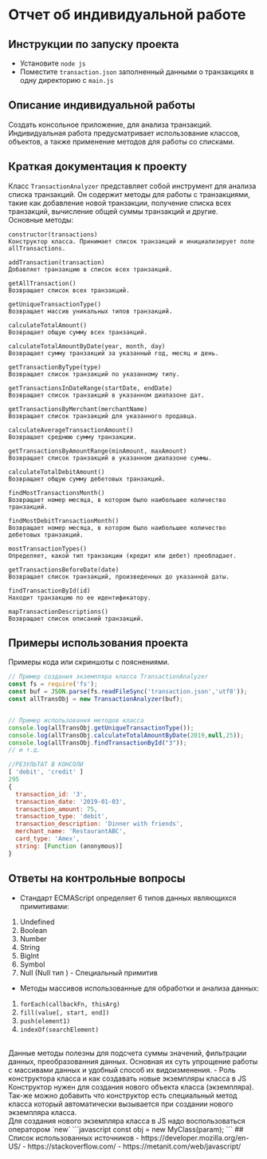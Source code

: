# Отчет об индивидуальной работе

## Инструкции по запуску проекта
- Установите `node js`
- Поместите `transaction.json` заполненный данными о транзакциях в одну директорию
с `main.js`

## Описание индивидуальной работы
Создать консольное приложение, для анализа транзакций. Индивидуальная работа предусматривает использование классов, объектов, а также применение методов для работы со списками.


## Краткая документация к проекту
Класс `TransactionAnalyzer` представляет собой инструмент для анализа списка транзакций. Он содержит методы для работы с транзакциями, такие как добавление новой транзакции, получение списка всех транзакций, вычисление общей суммы транзакций и другие.
<br>
Основные методы:

    constructor(transactions)
    Конструктор класса. Принимает список транзакций и инициализирует поле allTransactions.

    addTransaction(transaction)
    Добавляет транзакцию в список всех транзакций.

    getAllTransaction()
    Возвращает список всех транзакций.

    getUniqueTransactionType()
    Возвращает массив уникальных типов транзакций.

    calculateTotalAmount()
    Возвращает общую сумму всех транзакций.

    calculateTotalAmountByDate(year, month, day)
    Возвращает сумму транзакций за указанный год, месяц и день.

    getTransactionByType(type)
    Возвращает список транзакций по указанному типу.

    getTransactionsInDateRange(startDate, endDate)
    Возвращает список транзакций в указанном диапазоне дат.

    getTransactionsByMerchant(merchantName)
    Возвращает список транзакций для указанного продавца.

    calculateAverageTransactionAmount()
    Возвращает среднюю сумму транзакции.

    getTransactionsByAmountRange(minAmount, maxAmount)
    Возвращает список транзакций в указанном диапазоне суммы.

    calculateTotalDebitAmount()
    Возвращает общую сумму дебетовых транзакций.

    findMostTransactionsMonth()
    Возвращает номер месяца, в котором было наибольшее количество транзакций.

    findMostDebitTransactionMonth()
    Возвращает номер месяца, в котором было наибольшее количество дебетовых транзакций.

    mostTransactionTypes()
    Определяет, какой тип транзакции (кредит или дебет) преобладает.

    getTransactionsBeforeDate(date)
    Возвращает список транзакций, произведенных до указанной даты.

    findTransactionById(id)
    Находит транзакцию по ее идентификатору.

    mapTransactionDescriptions()
    Возвращает список описаний транзакций.

## Примеры использования проекта
Примеры кода или скриншоты с пояснениями.

```javascript
// Пример создания экземпляра класса TransactionAnalyzer
const fs = require('fs');
const buf = JSON.parse(fs.readFileSync('transaction.json','utf8'));
const allTransObj = new TransactionAnalyzer(buf);


// Пример использования методов класса
console.log(allTransObj.getUniqueTransactionType());
console.log(allTransObj.calculateTotalAmountByDate(2019,null,25));
console.log(allTransObj.findTransactionById("3"));
// и т.д.

//РЕЗУЛЬТАТ В КОНСОЛИ
[ 'debit', 'credit' ]
295
{
  transaction_id: '3',
  transaction_date: '2019-01-03',
  transaction_amount: 75,
  transaction_type: 'debit',
  transaction_description: 'Dinner with friends',
  merchant_name: 'RestaurantABC',
  card_type: 'Amex',
  string: [Function (anonymous)]
}
```
## Ответы на контрольные вопросы
- Стандарт ECMAScript определяет 6 типов данных являющихся примитивами: 
1) Undefined
2) Boolean 
3) Number 
4) String 
5) BigInt 
6) Symbol 
7) Null (Null тип ) - Специальный примитив

- Методы массивов использованные для обработки и анализа данных:
1) `forEach(callbackFn, thisArg)`
2) `fill(value[, start, end])`
3) `push(element1)`
4) `indexOf(searchElement)`
<br>
Данные методы полезны для подсчета суммы значений, фильтрации данных, преобразованния данных. Основная их суть упрощение работы с массивами данных и удобный способ их видоизменения.
- Роль конструктора класса и как создавать новые экземпляры класса в JS<br>
Конструктор нужен для создания нового объекта класса (экземпляра). Так-же можно добавить что конструктор есть специальный метод класса который автоматически вызывается при создании нового экземпляра класса.<br>
Для создания нового экземпляра класса в JS надо воспользоваться оператором `new`
```javascript
const obj = new MyClass(param);
```
## Список использованных источников
- https://developer.mozilla.org/en-US/
- https://stackoverflow.com/
- https://metanit.com/web/javascript/